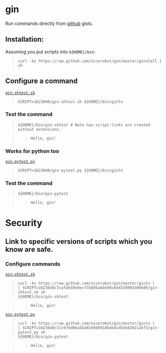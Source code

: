 # gin

Run commands directly from [github](https://gist.github.com/) gists.

## Installation:

Assuming you put scripts into `${HOME}/bin`:

>     curl -ks https://raw.github.com/nicerobot/gin/master/ginstall | sh

## Configure a command

[`gin-shtest.sh`](https://raw.github.com/gist/1623040/gin-shtest.sh)

>     SCRIPT=1623040/gin-shtest.sh ${HOME}/bin/ginln

### Test the command

>     ${HOME}/bin/gin-shtest # Note how script-links are created without extensions.

>>     Hello, gin!

### Works for python too

[`gin-pytest.py`](https://raw.github.com/gist/1623040/gin-pytest.py)

>     SCRIPT=1623040/gin-pytest.py ${HOME}/bin/ginln

### Test the command

>     ${HOME}/bin/gin-pytest

>>     Hello, gin!

# Security

## Link to specific versions of scripts which you know are safe.

### Configure commands

[`gin-shtest.sh`](https://raw.github.com/gist/1623040/3cafab50e9ecf35885a68e98c64d32900d306689/gin-shtest.sh)

>     curl -ks https://raw.github.com/nicerobot/gin/master/ginln \
>     | SCRIPT=1623040/3cafab50e9ecf35885a68e98c64d32900d306689/gin-shtest.sh sh
>     ${HOME}/bin/gin-shtest

>>     Hello, gin!

[`gin-pytest.py`](https://raw.github.com/gist/1623040/21c07ed06a5ba0160d0918beb4cd83b82021abf3/gin-pytest.py)

>     curl -ks https://raw.github.com/nicerobot/gin/master/ginln \
>     | SCRIPT=1623040/21c07ed06a5ba0160d0918beb4cd83b82021abf3/gin-pytest.py sh
>     ${HOME}/bin/gin-pytest

>>     Hello, gin!
